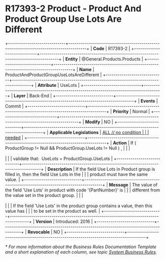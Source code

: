﻿---
erp.type: business-rule
erp.entity: General.Products.Products
---

# R17393-2 Product - Product And Product Group Use Lots Are Different
+-----------------------------+---------------------------------------------------------------------------------------+
| **Code**                    | R17393-2                                                                              |
+-----------------------------+---------------------------------------------------------------------------------------+
| **Entity**                  | @General.Products.Products                                                            |
+-----------------------------+---------------------------------------------------------------------------------------+
| **Name**                    | ProductAndProductGroupUseLotsAreDifferent                                             |
+-----------------------------+---------------------------------------------------------------------------------------+
| **Attribute**               | UseLots                                                                               |
+-----------------------------+---------------------------------------------------------------------------------------+
| **Layer**                   | Back-End                                                                              |
+-----------------------------+---------------------------------------------------------------------------------------+
| **Events**                  | Commit                                                                                |
+-----------------------------+---------------------------------------------------------------------------------------+
| **Priority**                | Normal                                                                                |
+-----------------------------+---------------------------------------------------------------------------------------+
| **Modify**                  | NO                                                                                    |
+-----------------------------+---------------------------------------------------------------------------------------+
| **Applicable Legislations** | [ALL // no condition                                                                  |
|                             | needed](xref:applicable-legislations)                                                 |
+-----------------------------+---------------------------------------------------------------------------------------+
| **Action**                  | If ( ProductGroup != Null && ProductGroup.UseLots != Null ) ,                         |
|                             | <br/><br/>                                                                            |
|                             | validate that:  UseLots = ProductGroup.UseLots                                        |
+-----------------------------+---------------------------------------------------------------------------------------+
| **Description**             | If the field Use Lots in Product group is filled in, then the field Use Lots in the   |
|                             | product must have the same value.                                                     |
+-----------------------------+---------------------------------------------------------------------------------------+
| **Message**                 | The value of the field \'Use Lots\' in product with code \'{PartNumber}\' is          |
|                             | different from the value set in the product group.                                    |
|                             | <br/><br/>                                                                            |
|                             | If the field \'Use Lots\' in the product group contains a value, then this value has  |
|                             | to be set in the product as well.                                                     |
+-----------------------------+---------------------------------------------------------------------------------------+
| **Version**                 | Introduced: 2016                                                                      |
+-----------------------------+---------------------------------------------------------------------------------------+
| **Revocable**               | NO                                                                                    |
+-----------------------------+---------------------------------------------------------------------------------------+

*\* For more information about the Business Rules Documentation Template and a short explanation of each column, see
topic [System Business Rules](../templates/template-description-system-business-rules.md).*
